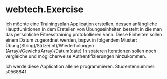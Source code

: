 # webtech.Exercise

Ich möchte eine Trainingsplan Application erstellen, dessen anfängliche Hauptfunktionen in dem Erstellen 
von Übungseinheiten besteht in die man das persönliche Fitnesstraining protokollieren kann. 
Diese Einheiten sollen einem Datum zugeordnet werden, bspw. in folgendem Muster:
Übung(String)/Sätze(int)/Wiederholungen (Array)/Gewicht(Array)/Datum(date)
In späteren Iterationen sollen noch vergleiche und möglicherweise Authentifizierungen hinzukommen. 

Ich werde diese Application alleine programmieren.
Studentennummer: s0568841 
